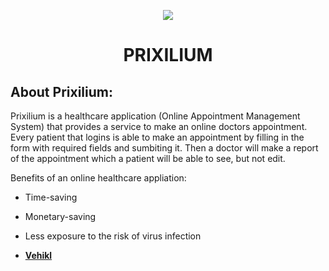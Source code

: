 <p align="center"><img src="![healthcare (3)](https://user-images.githubusercontent.com/56925599/115971768-9de31500-a54a-11eb-932e-d97a61671474.png)"></p>


# <p align="center">PRIXILIUM</p>



## About Prixilium:

Prixilium is a healthcare application (Online Appointment Management System) that provides a service to make an online doctors appointment. Every patient that logins is able to make an appointment by filling in the form with required fields and sumbiting it. Then a doctor will make a report of the appointment which a patient will be able to see, but not edit. 

Benefits of an online healthcare appliation:
- Time-saving
- Monetary-saving
- Less exposure to the risk of virus infection

- **[Vehikl](https://vehikl.com/)**


